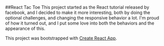 ##React Tac Toe
This project started as the React tutorial released by facebook, and I decided to make it more interesting, both by doing the optional challenges, and changing the responsive behavior a lot.  I'm proud of how it turned out, and I put some love into both the behaviors and the appearance of this.

This project was bootstrapped with [Create React App](https://github.com/facebook/create-react-app).
